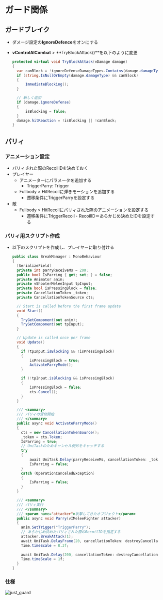 # ガード関係

## ガードブレイク

- ダメージ設定の**IgnoreDefence**をオンにする

- **vControlAICombat** > **TryBlockAttack()**を以下のように変更

  ``` csharp [vControlAICombat.cs]
  protected virtual void TryBlockAttack(vDamage damage)
  {
    var canBlock = !ignoreDefenseDamageTypes.Contains(damage.damageType) && !damage.ignoreDefense;
    if (string.IsNullOrEmpty(damage.damageType) && canBlock)
    {
        ImmediateBlocking();              
    }

    // 新しく追加
    if (damage.ignoreDefense)
    {
        isBlocking = false;
    }
    damage.hitReaction = !isBlocking || !canBlock;
  }
  ```

## パリィ

### アニメーション設定

- パリィされた際のRecoilIDを決めておく
- プレイヤー
  - アニメーターにパラメータを追加する
    - TriggerParry: Trigger
  - Fullbody > HitRecoilに弾きモーションを追加する
    - 遷移条件にTriggerParryを設定する
- 敵
  - Fullbody > HitRecoilにパリィされた際のアニメーションを設定する
    - 遷移条件にTriggerRecoil・RecoilID＝あらかじめ決めたIDを設定する


### パリィ用スクリプト作成

- 以下のスクリプトを作成し、プレイヤーに取り付ける

  ``` csharp [BreakManager.cs]
  public class BreakManager : MonoBehaviour
  {
    [SerializeField]
    private int parryReceiveMs = 200;
    public bool IsParring { get; set; } = false;
    private Animator anim;
    private vShooterMeleeInput tpInput;
    private bool isPressingBlock = false;
    private CancellationToken _token;
    private CancellationTokenSource cts;

    // Start is called before the first frame update
    void Start()
    {
      TryGetComponent(out anim);
      TryGetComponent(out tpInput);
    }

    // Update is called once per frame
    void Update()
    {
      if (tpInput.isBlocking && !isPressingBlock)
      {
          isPressingBlock = true;
          ActivateParryMode();
      }

      if (!tpInput.isBlocking && isPressingBlock)
      {
          isPressingBlock = false;
          cts.Cancel();
      }
    }

    /// <summary>
    /// パリィの受付開始
    /// </summary>
    public async void ActivateParryMode()
    {
      cts = new CancellationTokenSource();
      _token = cts.Token;
      IsParring = true;
      // UniTaskのためキャンセル例外をキャッチする
      try
      {
          await UniTask.Delay(parryReceiveMs, cancellationToken: _token);
          IsParring = false;
      }
      catch (OperationCanceledException)
      {
          IsParring = false;
      }
    }

    /// <summary>
    /// パリィ実行
    /// </summary>
    /// <param name="attacker">攻撃してきたオブジェクト</param>
    public async void Parry(vIMeleeFighter attacker)
    {
      anim.SetTrigger("TriggerParry");
      // あらかじめ決めたパリィされた際のRecoilIDを指定する
      attacker.BreakAttack(1);
      await UniTask.DelayFrame(20, cancellationToken: destroyCancellationToken);
      Time.timeScale = 0.3f;
      
      await UniTask.Delay(200, cancellationToken: destroyCancellationToken, ignoreTimeScale: true);
      Time.timeScale = 1f;
    }
  }
  ```

### 仕様

![just_guard](uml/just_guard.png)
